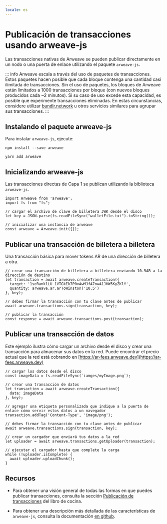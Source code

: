 ```yaml
---
locale: es
---
```

# Publicación de transacciones usando arweave-js
Las transacciones nativas de Arweave se pueden publicar directamente en un nodo o una puerta de enlace utilizando el paquete `arweave-js`.

::: info
Arweave escala a través del uso de paquetes de transacciones. Estos paquetes hacen posible que cada bloque contenga una cantidad casi ilimitada de transacciones. Sin el uso de paquetes, los bloques de Arweave están limitados a 1000 transacciones por bloque (con nuevos bloques producidos cada ~2 minutos). Si su caso de uso excede esta capacidad, es posible que experimente transacciones eliminadas. En estas circunstancias, considere utilizar [bundlr.network](./bundlr.md) u otros servicios similares para agrupar sus transacciones.
:::

## Instalando el paquete arweave-js

Para instalar `arweave-js`, ejecute:
<CodeGroup>
  <CodeGroupItem title="NPM">

```console:no-line-numbers
npm install --save arweave
```

  </CodeGroupItem>
  <CodeGroupItem title="YARN">

```console:no-line-numbers
yarn add arweave
```

  </CodeGroupItem>
</CodeGroup>

## Inicializando arweave-js
Las transacciones directas de Capa 1 se publican utilizando la biblioteca `arweave-js`.

```js:no-line-numbers
import Arweave from 'arweave';
import fs from "fs";

// cargar el archivo de clave de billetera JWK desde el disco
let key = JSON.parse(fs.readFileSync("walletFile.txt").toString());

// inicializar una instancia de arweave
const arweave = Arweave.init({});
```

## Publicar una transacción de billetera a billetera
Una transacción básica para mover tokens AR de una dirección de billetera a otra.
```js:no-line-numbers
// crear una transacción de billetera a billetera enviando 10.5AR a la dirección de destino
let transaction = await arweave.createTransaction({
  target: '1seRanklLU_1VTGkEk7P0xAwMJfA7owA1JHW5KyZKlY',
  quantity: arweave.ar.arToWinston('10.5')
}, key);

// debes firmar la transacción con tu clave antes de publicar
await arweave.transactions.sign(transaction, key);

// publicar la transacción
const response = await arweave.transactions.post(transaction);
```

## Publicar una transacción de datos
Este ejemplo ilustra cómo cargar un archivo desde el disco y crear una transacción para almacenar sus datos en la red. Puede encontrar el precio actual que la red está cobrando en [https://ar-fees.arweave.dev](https://ar-fees.arweave.dev)
```js:no-line-numbers
// cargar los datos desde el disco
const imageData = fs.readFileSync(`iamges/myImage.png`);

// crear una transacción de datos
let transaction = await arweave.createTransaction({
  data: imageData
}, key);

// agregar una etiqueta personalizada que indique a la puerta de enlace cómo servir estos datos a un navegador
transaction.addTag('Content-Type', 'image/png');

// debes firmar la transacción con tu clave antes de publicar
await arweave.transactions.sign(transaction, key);

// crear un cargador que enviará tus datos a la red
let uploader = await arweave.transactions.getUploader(transaction);

// ejecutar el cargador hasta que complete la carga
while (!uploader.isComplete) {
  await uploader.uploadChunk();
}
```
## Recursos
* Para obtener una visión general de todas las formas en que puedes publicar transacciones, consulta la sección [Publicación de transacciones](../../concepts/post-transactions.md) del libro de cocina.

* Para obtener una descripción más detallada de las características de `arweave-js`, consulta la documentación [en github](https://github.com/ArweaveTeam/arweave-js).